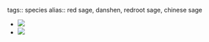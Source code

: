 tags:: species
alias:: red sage, danshen, redroot sage, chinese sage

- ![](https://peach-geographical-bat-397.mypinata.cloud/ipfs/QmfVN6U7WvpwadQDK6zGPaGXfU5s3Sn42ZqVLgryTLnydH)
- ![](https://peach-geographical-bat-397.mypinata.cloud/ipfs/QmRrPQhX7KQ9XeZDahBa2kTyZPD1sPb6oZ7pVa2QcEhp4N)